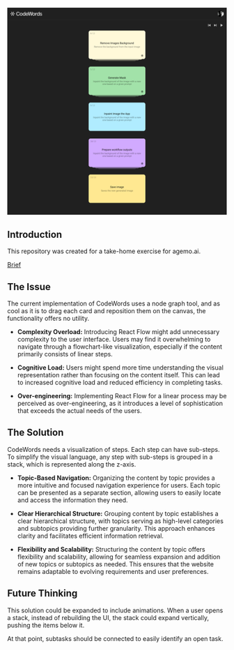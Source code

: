 <p align="center">
  <img alt="Task Agemo" src="public/preview.png">
</p>

## Introduction

This repository was created for a take-home exercise for agemo.ai.

[Brief](https://agemo.notion.site/Product-Engineer-Take-Home-Task-Andr-23f215f860b0405684a573b4e5716591)

## The Issue

The current implementation of CodeWords uses a node graph tool, and as cool as it is to drag each card and reposition them on the canvas, the functionality offers no utility.

- **Complexity Overload:** Introducing React Flow might add unnecessary complexity to the user interface. Users may find it overwhelming to navigate through a flowchart-like visualization, especially if the content primarily consists of linear steps.

- **Cognitive Load:** Users might spend more time understanding the visual representation rather than focusing on the content itself. This can lead to increased cognitive load and reduced efficiency in completing tasks.

- **Over-engineering:** Implementing React Flow for a linear process may be perceived as over-engineering, as it introduces a level of sophistication that exceeds the actual needs of the users.

## The Solution

CodeWords needs a visualization of steps. Each step can have sub-steps. To simplify the visual language, any step with sub-steps is grouped in a stack, which is represented along the z-axis.

- **Topic-Based Navigation:** Organizing the content by topic provides a more intuitive and focused navigation experience for users. Each topic can be presented as a separate section, allowing users to easily locate and access the information they need.

- **Clear Hierarchical Structure:** Grouping content by topic establishes a clear hierarchical structure, with topics serving as high-level categories and subtopics providing further granularity. This approach enhances clarity and facilitates efficient information retrieval.

- **Flexibility and Scalability:** Structuring the content by topic offers flexibility and scalability, allowing for seamless expansion and addition of new topics or subtopics as needed. This ensures that the website remains adaptable to evolving requirements and user preferences.

## Future Thinking

This solution could be expanded to include animations. When a user opens a stack, instead of rebuilding the UI, the stack could expand vertically, pushing the items below it.

At that point, subtasks should be connected to easily identify an open task.

